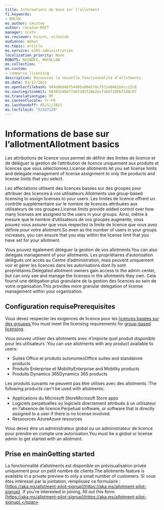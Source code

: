 ```yaml
---
title: Informations de base sur l’allotment
f1.keywords:
- NOCSH
ms.author: cmcatee
author: cmcatee-MSFT
manager: scotv
ms.reviewer: micurn, nicholak
audience: Admin
ms.topic: article
ms.service: o365-administration
localization_priority: None
ROBOTS: NOINDEX, NOFOLLOW
ms.collection: ''
ms.custom:
- commerce_licensing
description: Découvrez la nouvelle fonctionnalité d’allotments.
ms.date: 03/17/2021
ms.openlocfilehash: 949e06d4bf54405e0045f8c7512a04b1b5cc22c0
ms.sourcegitcommit: 68383240ef7a673d5f28e2ecfab9f105bf1d8c8f
ms.translationtype: MT
ms.contentlocale: fr-FR
ms.lasthandoff: 05/11/2021
ms.locfileid: "52327129"
---
```

# <a name="allotment-basics"></a><span data-ttu-id="5e7fe-103">Informations de base sur l’allotment</span><span class="sxs-lookup"><span data-stu-id="5e7fe-103">Allotment basics</span></span>

<span data-ttu-id="5e7fe-104">Les attributions de licence vous permet de définir des limites de licence et de déléguer la gestion de l’attribution de licence uniquement aux produits et licences que vous sélectionnez.</span><span class="sxs-lookup"><span data-stu-id="5e7fe-104">License allotments let you set license limits and delegate management of license assignment to only the products and license limits that you select.</span></span>

<span data-ttu-id="5e7fe-105">Les affectations utilisent des licences basées sur des groupes pour attribuer des licences à vos utilisateurs.</span><span class="sxs-lookup"><span data-stu-id="5e7fe-105">Allotments use group-based licensing to assign licenses to your users.</span></span> <span data-ttu-id="5e7fe-106">Les limites de licence offrent un contrôle supplémentaire sur le nombre de licences attribuées aux utilisateurs de vos groupes.</span><span class="sxs-lookup"><span data-stu-id="5e7fe-106">License limits provide added control over how many licenses are assigned to the users in your groups.</span></span> <span data-ttu-id="5e7fe-107">Ainsi, même à mesure que le nombre d’utilisateurs de vos groupes augmente, vous pouvez vous assurer que vous respectez la limite de licence que vous avez définie pour votre allotment.</span><span class="sxs-lookup"><span data-stu-id="5e7fe-107">So even as the number of users in your groups increases, you can ensure that you stay within the license limit that you have set for your allotment.</span></span>

<span data-ttu-id="5e7fe-108">Vous pouvez également déléguer la gestion de vos allotments.</span><span class="sxs-lookup"><span data-stu-id="5e7fe-108">You can also delegate management of your allotments.</span></span> <span data-ttu-id="5e7fe-109">Les propriétaires d’autorisation délégués ont accès au Centre d’administration, mais peuvent uniquement voir et gérer les licences dans les autorisations dont ils sont propriétaires.</span><span class="sxs-lookup"><span data-stu-id="5e7fe-109">Delegated allotment owners gain access to the admin center, but can only see and manage the licenses in the allotments they own.</span></span> <span data-ttu-id="5e7fe-110">Cela fournit une délégation plus granulaire de la gestion des licences au sein de votre organisation.</span><span class="sxs-lookup"><span data-stu-id="5e7fe-110">This provides more granular delegation of license management within your organization.</span></span>

## <a name="prerequisites"></a><span data-ttu-id="5e7fe-111">Configuration requise</span><span class="sxs-lookup"><span data-stu-id="5e7fe-111">Prerequisites</span></span>

<span data-ttu-id="5e7fe-112">Vous devez respecter les exigences de licence pour les [licences basées sur des groupes.](/azure/active-directory/fundamentals/active-directory-licensing-whatis-azure-portal#licensing-requirements)</span><span class="sxs-lookup"><span data-stu-id="5e7fe-112">You must meet the licensing requirements for [group-based licensing](/azure/active-directory/fundamentals/active-directory-licensing-whatis-azure-portal#licensing-requirements).</span></span>

<span data-ttu-id="5e7fe-113">Vous pouvez utiliser des allotments avec n’importe quel produit disponible pour les utilisateurs :</span><span class="sxs-lookup"><span data-stu-id="5e7fe-113">You can use allotments with any product available to users:</span></span>

- <span data-ttu-id="5e7fe-114">Suites Office et produits autonomes</span><span class="sxs-lookup"><span data-stu-id="5e7fe-114">Office suites and standalone products</span></span>
- <span data-ttu-id="5e7fe-115">Produits Enterprise et Mobility</span><span class="sxs-lookup"><span data-stu-id="5e7fe-115">Enterprise and Mobility products</span></span>
- <span data-ttu-id="5e7fe-116">Produits Dynamics 365</span><span class="sxs-lookup"><span data-stu-id="5e7fe-116">Dynamics 365 products</span></span>

<span data-ttu-id="5e7fe-117">Les produits suivants ne peuvent pas être utilisés avec des allotments :</span><span class="sxs-lookup"><span data-stu-id="5e7fe-117">The following products can't be used with allotments:</span></span>

- <span data-ttu-id="5e7fe-118">Applications du Microsoft Store</span><span class="sxs-lookup"><span data-stu-id="5e7fe-118">Microsoft Store apps</span></span>
- <span data-ttu-id="5e7fe-119">Logiciels perpétuelles ou logiciels directement attribués à un utilisateur en l’absence de licence.</span><span class="sxs-lookup"><span data-stu-id="5e7fe-119">Perpetual software, or software that is directly assigned to a user if there is no license involved.</span></span>
- <span data-ttu-id="5e7fe-120">Ressources Azure</span><span class="sxs-lookup"><span data-stu-id="5e7fe-120">Azure resources</span></span>

<span data-ttu-id="5e7fe-121">Vous devez être un administrateur global ou un administrateur de licence pour prendre en compte une autorisation.</span><span class="sxs-lookup"><span data-stu-id="5e7fe-121">You must be a global or license admin to get started with an allotment.</span></span>

## <a name="getting-started"></a><span data-ttu-id="5e7fe-122">Prise en main</span><span class="sxs-lookup"><span data-stu-id="5e7fe-122">Getting started</span></span>

<span data-ttu-id="5e7fe-123">La fonctionnalité d’allotments est disponible en prévisualisation privée uniquement pour un petit nombre de clients.</span><span class="sxs-lookup"><span data-stu-id="5e7fe-123">The allotments feature is available in a private preview to only a small number of customers.</span></span> <span data-ttu-id="5e7fe-124">Si vous êtes intéressé par la jointation, remplissez ce formulaire : [https://aka.ms/allotment-pilot-signup](https://aka.ms/allotment-pilot-signup) .</span><span class="sxs-lookup"><span data-stu-id="5e7fe-124">If you're interested in joining, fill out this form: [https://aka.ms/allotment-pilot-signup](https://aka.ms/allotment-pilot-signup).</span></span>